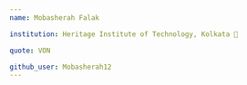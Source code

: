 ```yaml
---
name: Mobasherah Falak

institution: Heritage Institute of Technology, Kolkata 🚩 

quote: VON 

github_user: Mobasherah12
---
```

